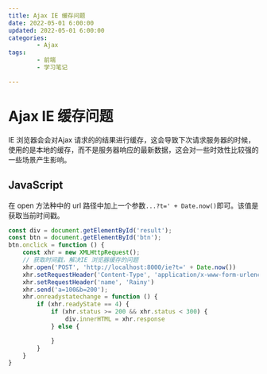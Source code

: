 ```yaml
---
title: Ajax IE 缓存问题
date: 2022-05-01 6:00:00
updated: 2022-05-01 6:00:00
categories:
        - Ajax
tags:
        - 前端
        - 学习笔记

---
```


# Ajax IE 缓存问题

IE 浏览器会会对Ajax 请求的的结果进行缓存，这会导致下次请求服务器的时候，使用的是本地的缓存，而不是服务器响应的最新数据，这会对一些时效性比较强的一些场景产生影响。

## JavaScript

在 open 方法种中的 url 路径中加上一个参数`...?t=' + Date.now()`即可。该值是获取当前时间戳。

```js
const div = document.getElementById('result');
const btn = document.getElementById('btn');
btn.onclick = function () {
    const xhr = new XMLHttpRequest();
    // 获取时间戳，解决IE 浏览器缓存的问题
    xhr.open('POST', 'http://localhost:8000/ie?t=' + Date.now())
    xhr.setRequestHeader('Content-Type', 'application/x-www-form-urlencoded')
    xhr.setRequestHeader('name', 'Rainy')
    xhr.send('a=100&b=200');
    xhr.onreadystatechange = function () {
        if (xhr.readyState == 4) {
            if (xhr.status >= 200 && xhr.status < 300) {
                div.innerHTML = xhr.response
            } else {

            }
        }
    }
}
```

